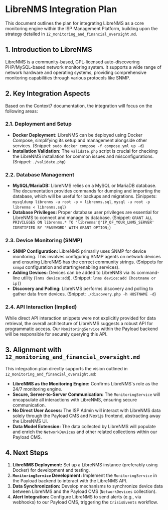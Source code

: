 # LibreNMS Integration Plan

This document outlines the plan for integrating LibreNMS as a core monitoring engine within the ISP Management Platform, building upon the strategy detailed in `12_monitoring_and_financial_oversight.md`.

## 1. Introduction to LibreNMS

LibreNMS is a community-based, GPL-licensed auto-discovering PHP/MySQL-based network monitoring system. It supports a wide range of network hardware and operating systems, providing comprehensive monitoring capabilities through various protocols like SNMP.

## 2. Key Integration Aspects

Based on the Context7 documentation, the integration will focus on the following areas:

### 2.1. Deployment and Setup

*   **Docker Deployment:** LibreNMS can be deployed using Docker Compose, simplifying its setup and management alongside other services. (Snippet: `sudo docker compose -f compose.yml up -d`)
*   **Installation Validation:** The `validate.php` script is crucial for checking the LibreNMS installation for common issues and misconfigurations. (Snippet: `./validate.php`)

### 2.2. Database Management

*   **MySQL/MariaDB:** LibreNMS relies on a MySQL or MariaDB database. The documentation provides commands for dumping and importing the database, which will be useful for backups and migrations. (Snippets: `mysqldump librenms -u root -p > librenms.sql`, `mysql -u root -p librenms < librenms.sql`)
*   **Database Privileges:** Proper database user privileges are essential for LibreNMS to connect and manage its database. (Snippet: `GRANT ALL PRIVILEGES ON librenms.* TO 'librenms'@'IP_OF_YOUR_LNMS_SERVER' IDENTIFIED BY 'PASSWORD' WITH GRANT OPTION;`)

### 2.3. Device Monitoring (SNMP)

*   **SNMP Configuration:** LibreNMS primarily uses SNMP for device monitoring. This involves configuring SNMP agents on network devices and ensuring LibreNMS has the correct community strings. (Snippets for `snmpd` configuration and starting/enabling services).
*   **Adding Devices:** Devices can be added to LibreNMS via its command-line utility (`lnms device:add`). (Snippet: `lnms device:add [hostname or ip]`)
*   **Discovery and Polling:** LibreNMS performs discovery and polling to gather data from devices. (Snippet: `./discovery.php -h HOSTNAME -d`)

### 2.4. API Interaction (Implied)

While direct API interaction snippets were not explicitly provided for data retrieval, the overall architecture of LibreNMS suggests a robust API for programmatic access. Our `MonitoringService` within the Payload backend will be responsible for securely querying this API.

## 3. Alignment with `12_monitoring_and_financial_oversight.md`

This integration plan directly supports the vision outlined in `12_monitoring_and_financial_oversight.md`:

*   **LibreNMS as the Monitoring Engine:** Confirms LibreNMS's role as the 24/7 monitoring engine.
*   **Secure, Server-to-Server Communication:** The `MonitoringService` will encapsulate all interactions with LibreNMS, ensuring secure communication.
*   **No Direct User Access:** The ISP Admin will interact with LibreNMS data solely through the Payload CMS and Next.js frontend, abstracting away the LibreNMS UI.
*   **Data Model Extension:** The data collected by LibreNMS will populate and enrich the `NetworkDevices` and other related collections within our Payload CMS.

## 4. Next Steps

1.  **LibreNMS Deployment:** Set up a LibreNMS instance (preferably using Docker) for development and testing.
2.  **`MonitoringService` Development:** Implement the `MonitoringService` in the Payload backend to interact with the LibreNMS API.
3.  **Data Synchronization:** Develop mechanisms to synchronize device data between LibreNMS and the Payload CMS (`NetworkDevices` collection).
4.  **Alert Integration:** Configure LibreNMS to send alerts (e.g., via webhooks) to our Payload CMS, triggering the `CrisisEvents` workflow.